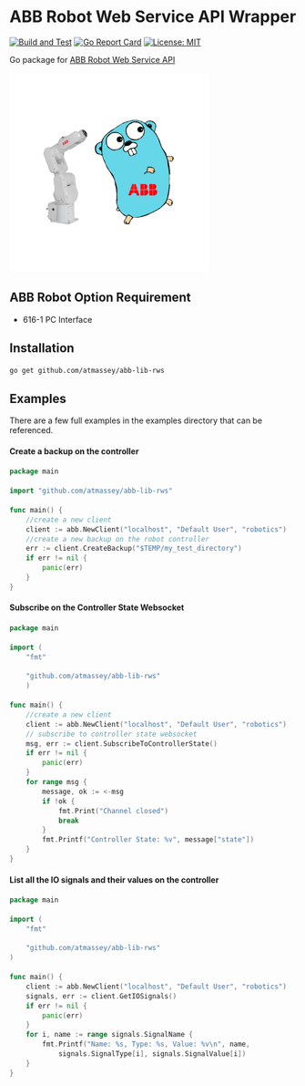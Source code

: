 # ABB Robot Web Service API Wrapper

[![Build and Test](https://github.com/atmassey/abb-lib-rws/actions/workflows/go.yml/badge.svg)](https://github.com/atmassey/abb-lib-rws/actions/workflows/go.yml)
[![Go Report Card](https://goreportcard.com/badge/github.com/atmassey/abb-lib-rws)](https://goreportcard.com/report/github.com/atmassey/abb-lib-rws)
[![License: MIT](https://img.shields.io/badge/License-MIT-yellow.svg)](https://opensource.org/licenses/MIT)

Go package for [ABB Robot Web Service API](https://developercenter.robotstudio.com/api/RWS)

<img src="https://github.com/atmassey/abb-lib-rws/blob/main/docs/rws.png?raw=true" alt="Robot Web Service API Wrapper" width="350" height="350">

## ABB Robot Option Requirement

- 616-1 PC Interface

## Installation

```bash
go get github.com/atmassey/abb-lib-rws
```

## Examples
There are a few full examples in the examples directory that can be referenced.

#### Create a backup on the controller 

```Go
package main

import "github.com/atmassey/abb-lib-rws"

func main() {
	//create a new client
	client := abb.NewClient("localhost", "Default User", "robotics")
	//create a new backup on the robot controller
	err := client.CreateBackup("$TEMP/my_test_directory")
	if err != nil {
		panic(err)
	}
}
```

#### Subscribe on the Controller State Websocket

```Go
package main

import (
	"fmt"

	"github.com/atmassey/abb-lib-rws"
	)

func main() {
	//create a new client
	client := abb.NewClient("localhost", "Default User", "robotics")
	// subscribe to controller state websocket
	msg, err := client.SubscribeToControllerState()
	if err != nil {
		panic(err)
	}
	for range msg {
		message, ok := <-msg
		if !ok {
			fmt.Print("Channel closed")
			break
		}
		fmt.Printf("Controller State: %v", message["state"])
	}
}

```

#### List all the IO signals and their values on the controller

```Go
package main

import (
	"fmt"

	"github.com/atmassey/abb-lib-rws"
)

func main() {
	client := abb.NewClient("localhost", "Default User", "robotics")
	signals, err := client.GetIOSignals()
	if err != nil {
		panic(err)
	}
	for i, name := range signals.SignalName {
		fmt.Printf("Name: %s, Type: %s, Value: %v\n", name,
			signals.SignalType[i], signals.SignalValue[i])
	}
}

```



